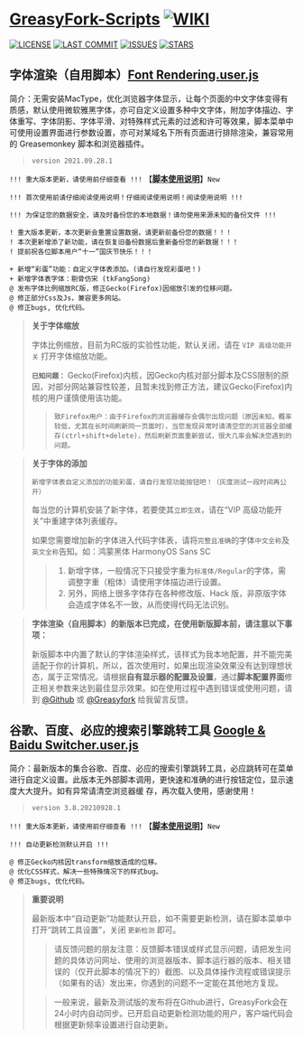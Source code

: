# [**GreasyFork-Scripts**](https://f9y4ng.github.io/GreasyFork-Scripts/) [![WIKI](https://img.shields.io/badge/WIKI-GREASYFORK%20SCRIPTS-brightgreen.svg?logo=github "wiki")](https://github.com/F9y4ng/GreasyFork-Scripts/wiki)

[![LICENSE](https://img.shields.io/badge/License-GPL--3.0--only-blue.svg?style=for-the-badge&logo=github "LICENSE")](https://github.com/F9y4ng/GreasyFork-Scripts/blob/master/LICENSE)
[![LAST COMMIT](https://img.shields.io/github/last-commit/F9y4ng/GreasyFork-Scripts?color=blue&logo=github&style=for-the-badge "LAST COMMIT")](https://github.com/F9y4ng/GreasyFork-Scripts/commits/master)
[![ISSUES](https://img.shields.io/github/issues/F9y4ng/GreasyFork-Scripts?logo=github&style=for-the-badge "ISSUES")](https://github.com/F9y4ng/GreasyFork-Scripts/issues)
[![STARS](https://img.shields.io/github/stars/F9y4ng/GreasyFork-Scripts?color=brightgreen&logo=github&style=for-the-badge "STARS")](https://github.com/login?return_to=%2FF9y4ng%2FGreasyFork-Scripts)

## 字体渲染（自用脚本）[**Font Rendering.user.js**](https://github.com/F9y4ng/GreasyFork-Scripts/wiki/Font_Rendering)

简介：无需安装MacType，优化浏览器字体显示，让每个页面的中文字体变得有质感，默认使用微软雅黑字体，亦可自定义设置多种中文字体，附加字体描边、字体重写、字体阴影、字体平滑、对特殊样式元素的过滤和许可等效果，脚本菜单中可使用设置界面进行参数设置，亦可对某域名下所有页面进行排除渲染，兼容常用的 Greasemonkey 脚本和浏览器插件。

> `version 2021.09.28.1`

`!!! 重大版本更新，请使用前仔细查看 !!!` 【[**脚本使用说明**](https://github.com/F9y4ng/GreasyFork-Scripts/wiki/Font_Rendering)】`New`

`!!! 首次使用前请仔细阅读使用说明！仔细阅读使用说明！阅读使用说明 !!!`

`!!! 为保证您的数据安全，请及时备份您的本地数据！请勿使用来源未知的备份文件 !!!`

```text
! 重大版本更新，本次更新会重置设置数据，请更新前备份您的数据！！！
! 本次更新增添了新功能，请在恢复旧备份数据后重新备份您的新数据！！！
! 提前祝各位脚本用户“十一”国庆节快乐！！！

+ 新增“彩蛋”功能：自定义字体表添加。(请自行发现彩蛋吧！)
+ 新增字体表字体：剔骨仿宋 (tkFangSong)
@ 发布字体比例缩放RC版，修正Gecko(Firefox)因缩放引发的位移问题。
@ 修正部分Css及Js，兼容更多网站。
@ 修正bugs, 优化代码。
```

> **关于字体缩放**
>
> 字体比例缩放，目前为RC版的实验性功能，默认关闭，请在 ```VIP 高级功能开关``` 打开字体缩放功能。
>
> **`已知问题：`** Gecko(Firefox)内核，因Gecko内核对部分脚本及CSS限制的原因，对部分网站兼容性较差，且暂未找到修正方法，建议Gecko(Firefox)内核的用户谨慎使用该功能。
>
> > ```致Firefox用户：由于Firefox的浏览器缓存会偶尔出现问题（原因未知，概率较低，尤其在长时间刷新同一页面时），当您发现异常时请清空您的浏览器全部缓存(ctrl+shift+delete)，然后刷新页面重新尝试，很大几率会解决您遇到的问题。```

> **关于字体的添加**
>
> ```新增字体表自定义添加的功能彩蛋，请自行发现功能按钮吧！（灰度测试一段时间再公开）```
>
> 每当您的计算机安装了新字体，若要使其`立即生效`，请在“VIP 高级功能开关”中重建字体列表缓存。
>
> 如果您需要增加新的字体进入代码字体表，请将`完整且准确`的字体`中文全称`及`英文全称`告知。如：鸿蒙黑体 HarmonyOS Sans SC
>
> > 1. 新增字体，一般情况下只接受字重为```标准体/Regular```的字体，需调整字重（粗体）请使用字体描边进行设置。
> > 2. 另外，网络上很多字体存在各种修改版、Hack 版，非原版字体会造成字体名不一致，从而使得代码无法识别。

> **字体渲染（自用脚本）的新版本已完成，在使用新版脚本前，请注意以下事项：**
>
> 新版脚本中内置了默认的字体渲染样式，该样式为我本地配置，并不能完美适配于你的计算机，所以，首次使用时，如果出现渲染效果没有达到理想状态，属于正常情况。请根据**自有显示器的配置及设置**，通过**脚本配置界面**修正相关参数来达到最佳显示效果。如在使用过程中遇到错误或使用问题，请到 [@Github](https://github.com/F9y4ng/GreasyFork-Scripts/issues) 或 [@Greasyfork](https://greasyfork.org/scripts/416688/feedback) 给我留言反馈。

## 谷歌、百度、必应的搜索引擎跳转工具 [**Google & Baidu Switcher.user.js**](https://github.com/F9y4ng/GreasyFork-Scripts/wiki/Google_Baidu_Switcher)

简介：最新版本的集合谷歌、百度、必应的搜索引擎跳转工具，必应跳转可在菜单进行自定义设置。此版本无外部脚本调用，更快速和准确的进行按钮定位，显示速度大大提升。如有异常请清空浏览器缓
存，再次载入使用，感谢使用！

> `version 3.8.20210928.1`

`!!! 重大版本更新，请使用前仔细查看 !!!` 【[**脚本使用说明**](https://github.com/F9y4ng/GreasyFork-Scripts/wiki/Google_Baidu_Switcher)】`New`

`!!! 自动更新检测默认开启 !!!`

```text
@ 修正Gecko内核因transform缩放造成的位移。
@ 优化CSS样式，解决一些特殊情况下的样式bug。
@ 修正bugs, 优化代码。
```

> **重要说明**
>
> 最新版本中“自动更新”功能默认开启，如不需要更新检测，请在脚本菜单中打开“跳转工具设置”，关闭 ```更新检测``` 即可。
>
> > 请反馈问题的朋友注意：反馈脚本错误或样式显示问题，请把发生问题的具体访问网址、使用的浏览器版本、脚本运行器的版本、相关错误的（仅开此脚本的情况下的）截图、以及具体操作流程或错误提示（如果有的话）发出来，你遇到的问题不一定能在其他地方复现。
>
> > 一般来说，最新及测试版的发布将在Github进行，GreasyFork会在24小时内自动同步。已开启自动更新检测功能的用户，客户端代码会根据更新频率设置进行自动更新。
>
